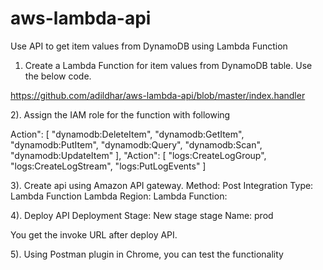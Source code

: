 # aws-lambda-api
Use API to get item values from DynamoDB using Lambda Function


1) Create a Lambda Function for item values from DynamoDB table. Use the below code.

https://github.com/adildhar/aws-lambda-api/blob/master/index.handler


2). Assign the IAM role for the function with following 

Action": [
        "dynamodb:DeleteItem",
        "dynamodb:GetItem",
        "dynamodb:PutItem",
        "dynamodb:Query",
        "dynamodb:Scan",
        "dynamodb:UpdateItem"
      ],
  "Action": [
        "logs:CreateLogGroup",
        "logs:CreateLogStream",
        "logs:PutLogEvents"
      ]

3). Create api using Amazon API gateway.
Method: Post
Integration Type: Lambda Function
Lambda Region: <yourregion>
Lambda Function: <yourlambdafunctionname>

4).  Deploy API
Deployment Stage: New stage
stage Name: prod

You get the invoke URL after deploy API.

5). Using Postman plugin in Chrome, you can test the functionality





